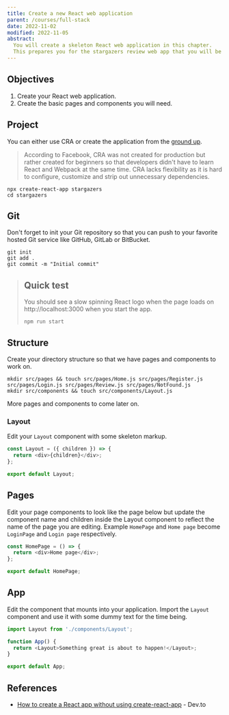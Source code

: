 ```yaml
---
title: Create a new React web application
parent: /courses/full-stack
date: 2022-11-02
modified: 2022-11-05
abstract:
  You will create a skeleton React web application in this chapter.
  This prepares you for the stargazers review web app that you will be building.
---
```


## Objectives

1. Create your React web application.
1. Create the basic pages and components you will need.

## Project

You can either use CRA or create the application from the [ground up][sans-cra].

> According to Facebook, CRA was not created for production but rather created for
> beginners so that developers didn't have to learn React and Webpack at the same time.
> CRA lacks flexibility as it is hard to configure, customize and strip out unnecessary dependencies.

```bash:title=bash
npx create-react-app stargazers
cd stargazers
```

## Git

Don't forget to init your Git repository so that you can push to your favorite hosted Git service like
GitHub, GitLab or BitBucket.

```bash:title=bash
git init
git add .
git commit -m "Initial commit"
```

> ## Quick test
>
> You should see a slow spinning React logo when the page loads on http://localhost:3000 when you start the app.
>
> ```bash:title=bash
> npm run start
> ```

## Structure

Create your directory structure so that we have pages and components to work on.

```bash:title=bash
mkdir src/pages && touch src/pages/Home.js src/pages/Register.js src/pages/Login.js src/pages/Review.js src/pages/NotFound.js
mkdir src/components && touch src/components/Layout.js
```

More pages and components to come later on.

### Layout

Edit your `Layout` component with some skeleton markup.

```jsx:title=./src/components/Layout.js
const Layout = ({ children }) => {
  return <div>{children}</div>;
};

export default Layout;
```

## Pages

Edit your page components to look like the page below but update the component name and children inside the Layout component to
reflect the name of the page you are editing. Example `HomePage` and `Home page` become `LoginPage` and `Login page` respectively.

```jsx:title=./src/components/Home.js
const HomePage = () => {
  return <div>Home page</div>;
};

export default HomePage;
```

## App

Edit the component that mounts into your application.
Import the `Layout` component and use it with some dummy text for the time being.

```jsx:title=./src/App.js
import Layout from './components/Layout';

function App() {
  return <Layout>Something great is about to happen!</Layout>;
}

export default App;
```

## References

- [How to create a React app without using create-react-app][sans-cra] - Dev.to

[sans-cra]: https://dev.to/ivadyhabimana/how-to-create-a-react-app-without-using-create-react-app-a-step-by-step-guide-30nl
